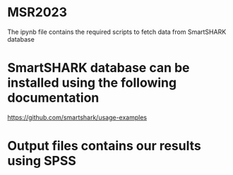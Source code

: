 # MSR2023
The ipynb file contains the required scripts to fetch data from SmartSHARK database

# SmartSHARK database can be installed using the following documentation
https://github.com/smartshark/usage-examples

# Output files contains our results using SPSS
